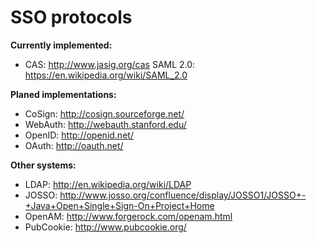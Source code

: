 SSO protocols
=============


**Currently implemented:**

-   CAS: http://www.jasig.org/cas
    SAML 2.0: https://en.wikipedia.org/wiki/SAML_2.0

**Planed implementations:**

-   CoSign: http://cosign.sourceforge.net/
-   WebAuth: http://webauth.stanford.edu/
-   OpenID: http://openid.net/
-   OAuth: http://oauth.net/


**Other systems:**

-   LDAP: http://en.wikipedia.org/wiki/LDAP
-   JOSSO: http://www.josso.org/confluence/display/JOSSO1/JOSSO+-+Java+Open+Single+Sign-On+Project+Home
-   OpenAM: http://www.forgerock.com/openam.html
-   PubCookie: http://www.pubcookie.org/

